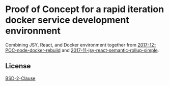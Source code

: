 # Proof of Concept for a rapid iteration docker service development environment

Combining JSY, React, and Docker environment together from
[2017-12-POC-node-docker-rebuild][a] and 
[2017-11-jsy-react-semantic-rollup-simple][b].

 [a]: https://github.com/shanewholloway/2017-12-POC-node-docker-rebuild
 [b]: https://github.com/shanewholloway/2017-11-jsy-react-semantic-rollup-simple

## License

[BSD-2-Clause](LICENSE)

